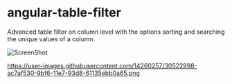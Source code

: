 # angular-table-filter
Advanced table filter on column level with the options sorting and searching the unique values of a column.

![ScreenShot](https://user-images.githubusercontent.com/14260257/30522998-ac7af530-9bf6-11e7-93d8-61135ebb0a65.png)

https://user-images.githubusercontent.com/14260257/30522998-ac7af530-9bf6-11e7-93d8-61135ebb0a65.png
